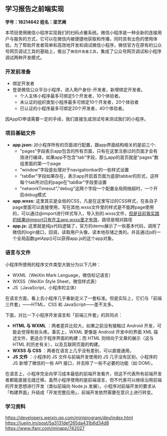 ## 学习报告之前端实现
**学号：18214642  姓名：梁艺阐**

本项目使用微信小程序实现我们的扫码点餐系统。微信小程序是一种全新的连接用户与服务的方式，它可以在微信内被便捷地获取和传播，同时具有出色的使用体验。为了帮助开发者简单和高效地开发和调试微信小程序，微信官方在原有的公众号网页调试工具的基础上，推出了`微信开发者工具`，集成了公众号网页调试和小程序调试两种开发模式。

### 开发前准备
- 绑定开发者
- 登录微信公众平台小程序，进入用户身份-开发者，新增绑定开发者。
   - 个人主体小程序最多可绑定5个开发者，10个体验者。
   - 未认证的组织类型小程序最多可绑定10个开发者，20个体验者
   - 已认证的小程序最多可绑定20个开发者，40个体验者。

因AppID申请需要一定的手续，我们直接生成测试号来测试我们的小程序。

### 项目基础文件
- **app.json:**  对小程序所有的页面进行配置，跟app界面结构相关的是前三个:
     - "pages"字段表示app包含的所有页面，只有在这里注册过的页面才会有效进行编译，如果app不包含"tab"字段，那么app的首页就是"pages"数组里面的第一个page
     - "window"字段是处理对于navigationbar的一些样式设置
     - "tabBar"字段如果存在，表示app开启首页面为底部tabbar的形式，这样每个tab所对应的page在"tabBar"字段里设置
     - "networkTimeout","debug"这两个字段一个配置全局网络超时，一个开启debug模式
- **app.wxss:**  这里其实是全局的CSS，凡是在这里写过的CSS样式，在各自子page里面可以直接使用，写在其他.wxss文件里的样式是不能跨page使用的，可以通过@import进行样式导入，导入别的.wxss文件，但是目前我实践的结果@import只有在主app.wxss里才有效，路径是相对路径
- **app.js:** 这里就是纯js代码逻辑了，官方的demo展示了一些基本代码，调用了微信的login接口，回调，读取用户头像，读本地存储之类的。并且通过js的一个全局函数getApp()可以获得app.js的这个app对象。

### 语言与文件
小程序所使用的程序文件类型大致分为以下几种：
- WXML（WeiXin Mark Language，微信标记语言）
- WXSS（WeiXin Style Sheet，微信样式表）
- JS（JavaScript，小程序的主体）

在语言方面，看上去小程序几乎重新定义了一套标准。但是实际上，它们与「前端三件套」——HTML、CSS 和 JavaScript——差不太多。

下面，对比一下小程序开发语言和「前端三件套」的异同点：
- **HTML 与 WXML** ：两者差异比较大，如果之前没有接触过 Android 开发，可能会觉得有些头疼。事实上，WXML 更像是 Android 开发中的界面 XML 描述文件，更适合于程序界面的构建；而 HTML 则倾向于文章的展示（这与 HTML 的历史有关），以及互联网页面的构建。
- **WXSS 与 CSS** ：两者在语言上几乎没有差别，可以直接通用。
- **JS 文件** ：小程序的 JS 文件与前端开发使用的 JS 几乎没有区别，小程序的 JS 新增了微信的一些 API 接口，并去除了一些不必要的功能（如 DOM）。

在语言上，小程序完全向学习成本最低的前端开发看齐，但这不代表所有前端开发者都能直接无缝迁移。虽然小程序使用的是前端语言，但不代表可以继续沿用前端的开发思想进行开发（类似前端向 Node.js 发展）。小程序对前端开发的要求从「构建界面」升级成「开发完整应用」，前端开发依然需要在意识上进行转变。





### 学习资料
https://developers.weixin.qq.com/miniprogram/dev/index.html
https://juejin.im/post/5a3131def265da431b6d34d8
https://www.ifanr.com/minapp/742027


